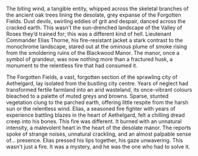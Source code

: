 The biting wind, a tangible entity, whipped across the skeletal branches of the ancient oak trees lining the desolate, grey expanse of the Forgotten Fields.  Dust devils, swirling eddies of grit and despair, danced across the cracked earth.  This wasn't the sun-drenched landscape of the Valley of Roses they’d trained for; this was a different kind of hell.  Lieutenant Commander Elias Thorne, his fire-resistant jacket a stark contrast to the monochrome landscape, stared out at the ominous plume of smoke rising from the smoldering ruins of the Blackwood Manor. The manor, once a symbol of grandeur, was now nothing more than a fractured husk, a monument to the relentless fire that had consumed it.

The Forgotten Fields, a vast, forgotten section of the sprawling city of Aethelgard, lay isolated from the bustling city centre.  Years of neglect had transformed fertile farmland into an arid wasteland, its once-vibrant colours bleached to a palette of muted greys and browns.  Sparse, stunted vegetation clung to the parched earth, offering little respite from the harsh sun or the relentless wind.  Elias, a seasoned fire fighter with years of experience battling blazes in the heart of Aethelgard, felt a chilling dread creep into his bones.  This fire was different. It burned with an unnatural intensity, a malevolent heart in the heart of the desolate manor. The reports spoke of strange noises, unnatural crackling, and an almost palpable sense of... presence.  Elias pressed his lips together, his gaze unwavering. This wasn't just a fire.  It was a mystery, and he was the one who had to solve it.
